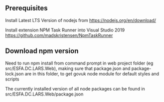 
## Prerequisites
Install Latest LTS Version of nodejs from https://nodejs.org/en/download/

Install extension NPM Task Runner into Visual Studio 2019 https://github.com/madskristensen/NpmTaskRunner

## Download npm version 
Need to run npm install from command prompt in web project folder (eg src/ESFA.DC.LARS.Web), making sure that package.json and package-lock.json are in this folder, to get govuk node module for default styles and scripts

The currently installed version of all node packages can be found in src/ESFA.DC.LARS.Web/package.json
